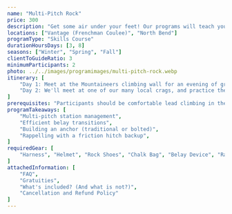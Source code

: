 ```yaml
---
name: "Multi-Pitch Rock"
price: 300
description: "Get some air under your feet! Our programs will teach you how to climb multi-pitch routes and get down safe."
locations: ["Vantage (Frenchman Coulee)", "North Bend"]
programType: "Skills Course"
durationHoursDays: [3, 8]
seasons: ["Winter", "Spring", "Fall"]
clientToGuideRatio: 3
minimumParticipants: 2
photo: ../../images/programimages/multi-pitch-rock.webp
itinerary: [
    "Day 1: Meet at the Mountaineers climbing wall for an evening of ground school. We'll cover basic multipitch fundmentals like building anchors, belaying from above, managing rope at a transition.",
    "Day 2: We'll meet at one of our many local crags, and practice the skills you learned on the ground."
]
prerequisites: "Participants should be comfortable lead climbing in the gym or outside, and have a good grasp of single-pitch fundamentals."
programTakeaways: [
    "Multi-pitch station management",
    "Efficient belay transitions",
    "Building an anchor (traditional or bolted)",
    "Rappelling with a friction hitch backup",
]
requiredGear: [
    "Harness", "Helmet", "Rock Shoes", "Chalk Bag", "Belay Device", "Rappel Device", "Locking Carabiner", "Anchor material"
]
attachedInformation: [
    "FAQ",
    "Gratuities",
    "What's included? (And what is not?)",
    "Cancellation and Refund Policy"
]
---
```

